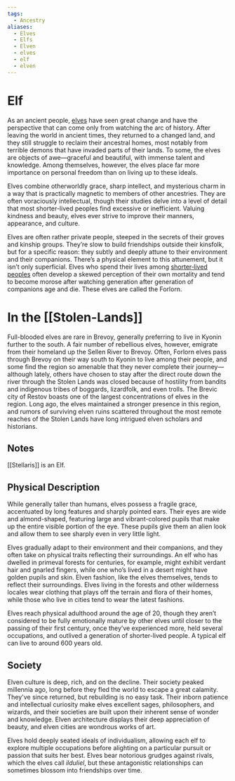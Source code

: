 ```yaml
---
tags:
  - Ancestry
aliases:
  - Elves
  - Elfs
  - Elven
  - elves
  - elf
  - elven
---
```

# Elf
As an ancient people, [elves](https://2e.aonprd.com/Ancestries.aspx?ID=2) have seen great change and have the perspective that can come only from watching the arc of history. After leaving the world in ancient times, they returned to a changed land, and they still struggle to reclaim their ancestral homes, most notably from terrible demons that have invaded parts of their lands. To some, the elves are objects of awe—graceful and beautiful, with immense talent and knowledge. Among themselves, however, the elves place far more importance on personal freedom than on living up to these ideals.

Elves combine otherworldly grace, sharp intellect, and mysterious charm in a way that is practically magnetic to members of other ancestries. They are often voraciously intellectual, though their studies delve into a level of detail that most shorter-lived peoples find excessive or inefficient. Valuing kindness and beauty, elves ever strive to improve their manners, appearance, and culture.

Elves are often rather private people, steeped in the secrets of their groves and kinship groups. They’re slow to build friendships outside their kinsfolk, but for a specific reason: they subtly and deeply attune to their environment and their companions. There’s a physical element to this attunement, but it isn’t only superficial. Elves who spend their lives among [shorter‑lived peoples](Human) often develop a skewed perception of their own mortality and tend to become morose after watching generation after generation of companions age and die. These elves are called the Forlorn.
# In the [[Stolen-Lands]]
Full-blooded elves are rare in Brevoy, generally preferring to live in Kyonin further to the south. A fair number of rebellious elves, however, emigrate from their homeland up the Sellen River to Brevoy. Often, Forlorn elves pass through Brevoy on their way south to Kyonin to live among their people, and some find the region so amenable that they never complete their journey—although lately, others have chosen to stay after the direct route down the river through the Stolen Lands was closed because of hostility from bandits and indigenous tribes of boggards, lizardfolk, and even trolls. The Brevic city of Restov boasts one of the largest concentrations of elves in the region. Long ago, the elves maintained a stronger presence in this region, and rumors of surviving elven ruins scattered throughout the most remote reaches of the Stolen Lands have long intrigued elven scholars and historians.
## Notes
[[Stellaris]] is an Elf. 
## Physical Description
While generally taller than humans, elves possess a fragile grace, accentuated by long features and sharply pointed ears. Their eyes are wide and almond-shaped, featuring large and vibrant-colored pupils that make up the entire visible portion of the eye. These pupils give them an alien look and allow them to see sharply even in very little light.

Elves gradually adapt to their environment and their companions, and they often take on physical traits reflecting their surroundings. An elf who has dwelled in primeval forests for centuries, for example, might exhibit verdant hair and gnarled fingers, while one who’s lived in a desert might have golden pupils and skin. Elven fashion, like the elves themselves, tends to reflect their surroundings. Elves living in the forests and other wilderness locales wear clothing that plays off the terrain and flora of their homes, while those who live in cities tend to wear the latest fashions.

Elves reach physical adulthood around the age of 20, though they aren’t considered to be fully emotionally mature by other elves until closer to the passing of their first century, once they’ve experienced more, held several occupations, and outlived a generation of shorter-lived people. A typical elf can live to around 600 years old.

## Society
Elven culture is deep, rich, and on the decline. Their society peaked millennia ago, long before they fled the world to escape a great calamity. They've since returned, but rebuilding is no easy task. Their inborn patience and intellectual curiosity make elves excellent sages, philosophers, and wizards, and their societies are built upon their inherent sense of wonder and knowledge. Elven architecture displays their deep appreciation of beauty, and elven cities are wondrous works of art.

Elves hold deeply seated ideals of individualism, allowing each elf to explore multiple occupations before alighting on a particular pursuit or passion that suits her best. Elves bear notorious grudges against rivals, which the elves call _ilduliel_, but these antagonistic relationships can sometimes blossom into friendships over time. 
